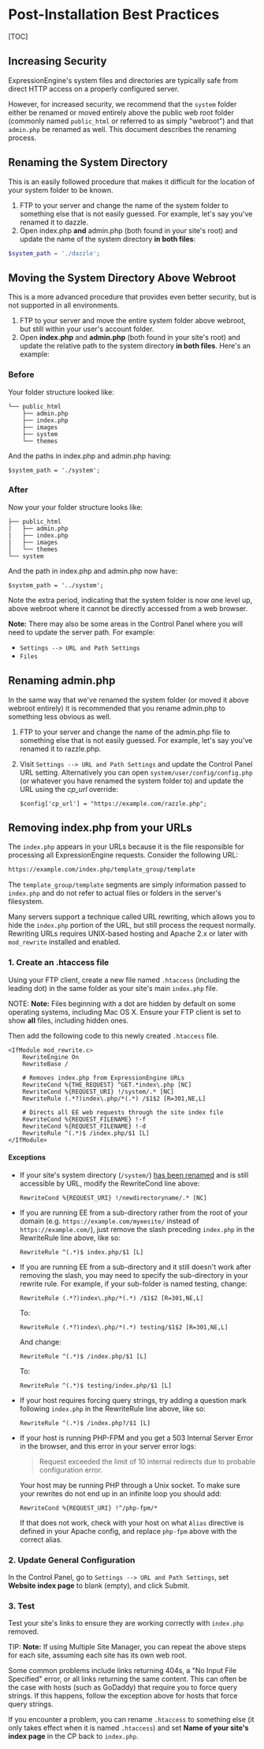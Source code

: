 <!--
    This source file is part of the open source project
    ExpressionEngine User Guide (https://github.com/ExpressionEngine/ExpressionEngine-User-Guide)

    @link      https://expressionengine.com/
    @copyright Copyright (c) 2003-2020, Packet Tide, LLC (https://packettide.com)
    @license   https://expressionengine.com/license Licensed under Apache License, Version 2.0
-->

# Post-Installation Best Practices

[TOC]

## Increasing Security

ExpressionEngine's system files and directories are typically safe from direct HTTP access on a properly configured server.

However, for increased security, we recommend that the `system` folder either be renamed or moved entirely above the public web root folder (commonly named `public_html` or referred to as simply "webroot") and that `admin.php` be renamed as well. This document describes the renaming process.

## Renaming the System Directory

This is an easily followed procedure that makes it difficult for the location of your system folder to be known.

1.  FTP to your server and change the name of the system folder to something else that is not easily guessed. For example, let's say you've renamed it to dazzle.
2.  Open index.php **and** admin.php (both found in your site's root) and update the name of the system directory **in both files**:

```php
$system_path = './dazzle';
```

## Moving the System Directory Above Webroot

This is a more advanced procedure that provides even better security, but is not supported in all environments.

1.  FTP to your server and move the entire system folder above webroot, but still within your user's account folder.
2.  Open **index.php** and **admin.php** (both found in your site's root) and update the relative path to the system directory **in both files**. Here's an example:

### Before

Your folder structure looked like:

    └── public_html
        ├── admin.php
        ├── index.php
        ├── images
        ├── system
        └── themes

And the paths in index.php and admin.php having:

    $system_path = './system';

### After

Now your your folder structure looks like:

    ├── public_html
    |   ├── admin.php
    |   ├── index.php
    |   ├── images
    │   └── themes
    └── system

And the path in index.php and admin.php now have:

    $system_path = '../system';

Note the extra period, indicating that the system folder is now one level up, above webroot where it cannot be directly accessed from a web browser.

**Note:** There may also be some areas in the Control Panel where you will need to update the server path. For example:

- `Settings --> URL and Path Settings`
- `Files`

## Renaming admin.php

In the same way that we've renamed the system folder (or moved it above webroot entirely) it is recommended that you rename admin.php to something less obvious as well.

1.  FTP to your server and change the name of the admin.php file to something else that is not easily guessed. For example, let's say you've renamed it to razzle.php.
2.  Visit `Settings --> URL and Path Settings` and update the Control Panel URL setting. Alternatively you can open `system/user/config/config.php` (or whatever you have renamed the system folder to) and update the URL using the _cp_url_ override:

        $config['cp_url'] = "https://example.com/razzle.php";

## Removing index.php from your URLs

The `index.php` appears in your URLs because it is the file responsible for processing all ExpressionEngine requests. Consider the following URL:

```md
https://example.com/index.php/template_group/template
```

The `template_group/template` segments are simply information passed to `index.php` and do not refer to actual files or folders in the server's filesystem.

Many servers support a technique called URL rewriting, which allows you to hide the `index.php` portion of the URL, but still process the request normally. Rewriting URLs requires UNIX-based hosting and Apache 2.x or later with `mod_rewrite` installed and enabled.

### 1. Create an .htaccess file

Using your FTP client, create a new file named `.htaccess` (including the leading dot) in the same folder as your site's main `index.php` file.

NOTE: **Note:** Files beginning with a dot are hidden by default on some operating systems, including Mac OS X. Ensure your FTP client is set to show **all** files, including hidden ones.

Then add the following code to this newly created `.htaccess` file.

    <IfModule mod_rewrite.c>
        RewriteEngine On
        RewriteBase /

        # Removes index.php from ExpressionEngine URLs
        RewriteCond %{THE_REQUEST} ^GET.*index\.php [NC]
        RewriteCond %{REQUEST_URI} !/system/.* [NC]
        RewriteRule (.*?)index\.php/*(.*) /$1$2 [R=301,NE,L]

        # Directs all EE web requests through the site index file
        RewriteCond %{REQUEST_FILENAME} !-f
        RewriteCond %{REQUEST_FILENAME} !-d
        RewriteRule ^(.*)$ /index.php/$1 [L]
    </IfModule>

#### Exceptions

- If your site's system directory (`/system/`) [has been renamed](installation/best-practices.md#renaming-the-system-directory) and is still accessible by URL, modify the RewriteCond line above:

      RewriteCond %{REQUEST_URI} !/newdirectoryname/.* [NC]

- If you are running EE from a sub-directory rather from the root of your domain (e.g. `https://example.com/myeesite/` instead of `https://example.com/`), just remove the slash preceding `index.php` in the RewriteRule line above, like so:

      RewriteRule ^(.*)$ index.php/$1 [L]

- If you are running EE from a sub-directory and it still doesn't work after removing the slash, you may need to specify the sub-directory in your rewrite rule. For example, if your sub-folder is named testing, change:

      RewriteRule (.*?)index\.php/*(.*) /$1$2 [R=301,NE,L]

  To:

      RewriteRule (.*?)index\.php/*(.*) testing/$1$2 [R=301,NE,L]

  And change:

      RewriteRule ^(.*)$ /index.php/$1 [L]

  To:

      RewriteRule ^(.*)$ testing/index.php/$1 [L]

- If your host requires forcing query strings, try adding a question mark following `index.php` in the RewriteRule line above, like so:

      RewriteRule ^(.*)$ /index.php?/$1 [L]

- If your host is running PHP-FPM and you get a 503 Internal Server Error in the browser, and this error in your server error logs:

  > Request exceeded the limit of 10 internal redirects due to probable configuration error.

  Your host may be running PHP through a Unix socket. To make sure your rewrites do not end up in an infinite loop you should add:

      RewriteCond %{REQUEST_URI} !^/php-fpm/*

  If that does not work, check with your host on what `Alias` directive is defined in your Apache config, and replace `php-fpm` above with the correct alias.

### 2. Update General Configuration

In the Control Panel, go to `Settings --> URL and Path Settings`, set **Website index page** to blank (empty), and click Submit.

### 3. Test

Test your site's links to ensure they are working correctly with `index.php` removed.

TIP: **Note:** If using Multiple Site Manager, you can repeat the above steps for each site, assuming each site has its own web root.

Some common problems include links returning 404s, a "No Input File Specified" error, or all links returning the same content. This can often be the case with hosts (such as GoDaddy) that require you to force query strings. If this happens, follow the exception above for hosts that force query strings.

If you encounter a problem, you can rename `.htaccess` to something else (it only takes effect when it is named `.htaccess`) and set **Name of your site's index page** in the CP back to `index.php`.
